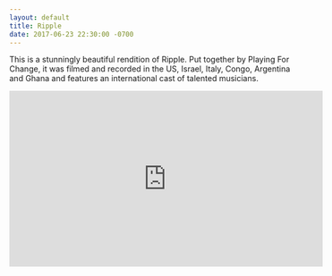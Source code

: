 ```yaml
---
layout: default
title: Ripple
date: 2017-06-23 22:30:00 -0700
---
```


This is a stunningly beautiful rendition of Ripple. Put together by Playing For Change, it was filmed and recorded in the US, Israel, Italy, Congo, Argentina and Ghana and features an international cast of talented musicians.

<iframe width="560" height="315" src="https://www.youtube.com/embed/MHo1fNnXFVU" frameborder="0" allowfullscreen></iframe>
<p>&emsp;</p>
